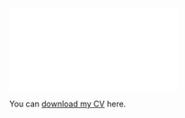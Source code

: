 <embed src= "assets/Nguyen_CV-13.pdf" type="application/pdf"/>

You can [download my CV](assets/Nguyen_CV-13.pdf) here.
